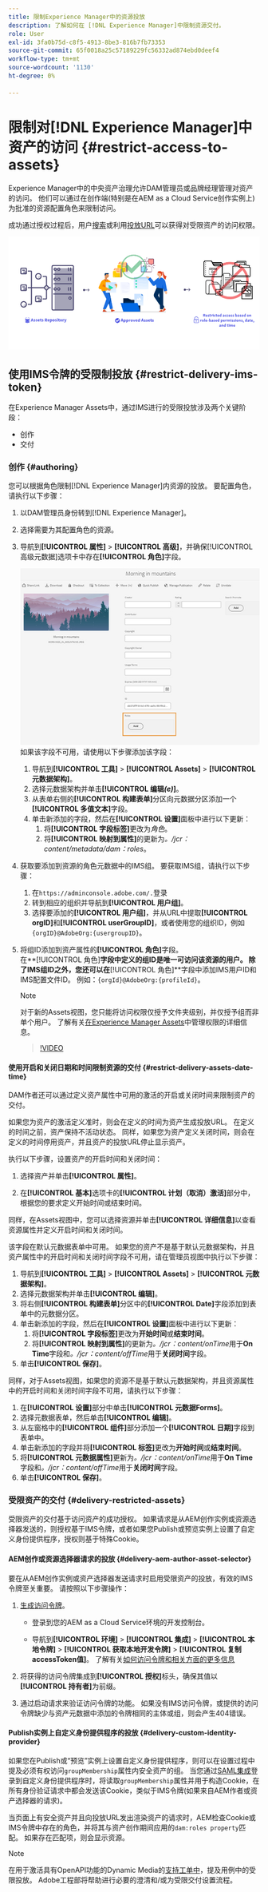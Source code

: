 ```yaml
---
title: 限制Experience Manager中的资源投放
description: 了解如何在 [!DNL Experience Manager]中限制资源交付。
role: User
exl-id: 3fa0b75d-c8f5-4913-8be3-816b7fb73353
source-git-commit: 65f0018a25c57189229fc56332ad874ebd0deef4
workflow-type: tm+mt
source-wordcount: '1130'
ht-degree: 0%

---
```


# 限制对[!DNL Experience Manager]中资产的访问 {#restrict-access-to-assets}

Experience Manager中的中央资产治理允许DAM管理员或品牌经理管理对资产的访问。 他们可以通过在创作端(特别是在AEM as a Cloud Service创作实例上)为批准的资源配置角色来限制访问。

成功通过授权过程后，用户[搜索](search-assets-api.md)或利用[投放URL](deliver-assets-apis.md)可以获得对受限资产的访问权限。

![限制了对资源的访问](/help/assets/assets/restricted-access.png)

## 使用IMS令牌的受限制投放 {#restrict-delivery-ims-token}

在Experience Manager Assets中，通过IMS进行的受限投放涉及两个关键阶段：

* 创作
* 交付

### 创作 {#authoring}

您可以根据角色限制[!DNL Experience Manager]内资源的投放。 要配置角色，请执行以下步骤：

1. 以DAM管理员身份转到[!DNL Experience Manager]。
1. 选择需要为其配置角色的资源。
1. 导航到&#x200B;**[!UICONTROL 属性]** > **[!UICONTROL 高级]**，并确保[!UICONTROL 高级元数据]选项卡中存在&#x200B;**[!UICONTROL 角色]**&#x200B;字段。

   ![角色元数据](/help/assets/assets/roles_metadata.jpg)
如果该字段不可用，请使用以下步骤添加该字段：

   1. 导航到&#x200B;**[!UICONTROL 工具]** > **[!UICONTROL Assets]** > **[!UICONTROL 元数据架构]**。
   1. 选择元数据架构并单击&#x200B;**[!UICONTROL 编辑&#x200B;_(e)_]**。
   1. 从表单右侧的&#x200B;**[!UICONTROL 构建表单]**&#x200B;分区向元数据分区添加一个&#x200B;**[!UICONTROL 多值文本]**&#x200B;字段。
   1. 单击新添加的字段，然后在&#x200B;**[!UICONTROL 设置]**&#x200B;面板中进行以下更新：
      1. 将&#x200B;**[!UICONTROL 字段标签]**&#x200B;更改为&#x200B;_角色_。
      1. 将&#x200B;**[!UICONTROL 映射到属性]**&#x200B;的更新为&#x200B;_。/jcr：content/metadata/dam：roles_。

1. 获取要添加到资源的角色元数据中的IMS组。 要获取IMS组，请执行以下步骤：
   1. 在`https://adminconsole.adobe.com/.`登录
   1. 转到相应的组织并导航到&#x200B;**[!UICONTROL 用户组]**。
   1. 选择要添加的&#x200B;**[!UICONTROL 用户组]**，并从URL中提取&#x200B;**[!UICONTROL orgID]**&#x200B;和&#x200B;**[!UICONTROL userGroupID]**，或者使用您的组织ID，例如`{orgID}@AdobeOrg:{usergroupID}`。

1. 将组ID添加到资产属性的&#x200B;**[!UICONTROL 角色]**&#x200B;字段。 <br>
在**[!UICONTROL 角色]**&#x200B;字段中定义的组ID是唯一可访问该资源的用户。 除了IMS组ID之外，您还可以在&#x200B;**[!UICONTROL 角色]**&#x200B;字段中添加IMS用户ID和IMS配置文件ID。 例如：`{orgId}@AdobeOrg:{profileId}`。

   >[!NOTE]
   >
   >对于新的Assets视图，您只能将访问权限仅授予文件夹级别，并仅授予组而非单个用户。 了解有关[在Experience Manager Assets](https://experienceleague.adobe.com/en/docs/experience-manager-assets-essentials/help/get-started-admins/folder-access/manage-permissions)中管理权限的详细信息。

   >[!VIDEO](https://video.tv.adobe.com/v/3427429)

#### 使用开启和关闭日期和时间限制资源的交付 {#restrict-delivery-assets-date-time}

DAM作者还可以通过定义资产属性中可用的激活的开启或关闭时间来限制资产的交付。

如果您为资产的激活定义准时，则会在定义的时间为资产生成投放URL。 在定义的时间之前，资产保持不活动状态。 同样，如果您为资产定义关闭时间，则会在定义的时间停用资产，并且资产的投放URL停止显示资产。

执行以下步骤，设置资产的开启时间和关闭时间：

1. 选择资产并单击&#x200B;**[!UICONTROL 属性]**。

1. 在&#x200B;**[!UICONTROL 基本]**&#x200B;选项卡的&#x200B;**[!UICONTROL 计划（取消）激活]**&#x200B;部分中，根据您的要求定义开始时间或结束时间。

同样，在Assets视图中，您可以选择资源并单击&#x200B;**[!UICONTROL 详细信息]**&#x200B;以查看资源属性并定义开启时间和关闭时间。

该字段在默认元数据表单中可用。 如果您的资产不是基于默认元数据架构，并且资产属性中的开启时间和关闭时间字段不可用，请在管理员视图中执行以下步骤：

1. 导航到&#x200B;**[!UICONTROL 工具]** > **[!UICONTROL Assets]** > **[!UICONTROL 元数据架构]**。
1. 选择元数据架构并单击&#x200B;**[!UICONTROL 编辑]**。
1. 将右侧&#x200B;**[!UICONTROL 构建表单]**&#x200B;分区中的&#x200B;**[!UICONTROL Date]**&#x200B;字段添加到表单中的元数据分区。
1. 单击新添加的字段，然后在&#x200B;**[!UICONTROL 设置]**&#x200B;面板中进行以下更新：
   1. 将&#x200B;**[!UICONTROL 字段标签]**&#x200B;更改为&#x200B;**开始时间**&#x200B;或&#x200B;**结束时间**。
   1. 将&#x200B;**[!UICONTROL 映射到属性]**&#x200B;的更新为&#x200B;_。/jcr：content/onTime_&#x200B;用于&#x200B;**On Time**&#x200B;字段和&#x200B;_。/jcr：content/offTime_&#x200B;用于&#x200B;**关闭时间**&#x200B;字段。
1. 单击&#x200B;**[!UICONTROL 保存]**。

同样，对于Assets视图，如果您的资源不是基于默认元数据架构，并且资源属性中的开启时间和关闭时间字段不可用，请执行以下步骤：

1. 在&#x200B;**[!UICONTROL 设置]**&#x200B;部分中单击&#x200B;**[!UICONTROL 元数据Forms]**。
1. 选择元数据表单，然后单击&#x200B;**[!UICONTROL 编辑]**。
1. 从左窗格中的&#x200B;**[!UICONTROL 组件]**&#x200B;部分添加一个&#x200B;**[!UICONTROL 日期]**&#x200B;字段到表单中。
1. 单击新添加的字段并将&#x200B;**[!UICONTROL 标签]**&#x200B;更改为&#x200B;**开始时间**&#x200B;或&#x200B;**结束时间**。
1. 将&#x200B;**[!UICONTROL 元数据属性]**&#x200B;更新为&#x200B;_。/jcr：content/onTime_&#x200B;用于&#x200B;**On Time**&#x200B;字段和&#x200B;_。/jcr：content/offTime_&#x200B;用于&#x200B;**关闭时间**&#x200B;字段。
1. 单击&#x200B;**[!UICONTROL 保存]**。



### 受限资产的交付 {#delivery-restricted-assets}

受限资产的交付基于访问资产的成功授权。 如果请求是从AEM创作实例或资源选择器发送的，则授权基于IMS令牌，或者如果您Publish或预览实例上设置了自定义身份提供程序，授权则基于特殊Cookie。

#### AEM创作或资源选择器请求的投放 {#delivery-aem-author-asset-selector}

要在从AEM创作实例或资产选择器发送请求时启用受限资产的投放，有效的IMS令牌至关重要。 请按照以下步骤操作：

1. [生成访问令牌](https://experienceleague.adobe.com/docs/experience-manager-cloud-service/content/implementing/developing/generating-access-tokens-for-server-side-apis.html?lang=en#generating-the-access-token)。
   * 登录到您的AEM as a Cloud Service环境的开发控制台。

   * 导航到&#x200B;**[!UICONTROL 环境]** > **[!UICONTROL 集成]** > **[!UICONTROL 本地令牌]** > **[!UICONTROL 获取本地开发令牌]** > **[!UICONTROL 复制accessToken值]**。 了解有关[如何访问令牌和相关方面的更多信息](https://experienceleague.adobe.com/docs/experience-manager-cloud-service/content/implementing/developing/generating-access-tokens-for-server-side-apis.html?lang=en#generating-the-access-token)

1. 将获得的访问令牌集成到&#x200B;**[!UICONTROL 授权]**&#x200B;标头，确保其值以&#x200B;**[!UICONTROL 持有者]**&#x200B;为前缀。

1. 通过启动请求来验证访问令牌的功能。 如果没有IMS访问令牌，或提供的访问令牌缺少与资产元数据中添加的令牌相同的主体或组，则会产生404错误。

#### Publish实例上自定义身份提供程序的投放 {#delivery-custom-identity-provider}

如果您在Publish或“预览”实例上设置自定义身份提供程序，则可以在设置过程中提及必须有权访问`groupMembership`属性内安全资产的组。 当您通过[SAML集成](https://experienceleague.adobe.com/en/docs/experience-manager-learn/cloud-service/authentication/saml-2-0)登录到自定义身份提供程序时，将读取`groupMembership`属性并用于构造Cookie，在所有身份验证请求中都会发送该Cookie，类似于IMS令牌(如果来自AEM作者或资产选择器的请求)。

当页面上有安全资产并且向投放URL发出渲染资产的请求时，AEM检查Cookie或IMS令牌中存在的角色，并将其与资产创作期间应用的`dam:roles property`匹配。 如果存在匹配项，则会显示资源。

>[!NOTE]
>
> 在用于激活具有OpenAPI功能的Dynamic Media的[支持工单中](/help/assets/dynamic-media-open-apis-overview.md#how-to-enable-the-dynamic-media-with-openapi-capabilities)，提及用例中的受限投放。 Adobe工程部将帮助进行必要的澄清和/或为受限交付设置流程。
